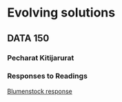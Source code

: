 # Evolving solutions

## DATA 150

### Pecharat Kitijarurat

### Responses to Readings
[Blumenstock response](https://pkitijarurat.github.io/workshop/blumenstock)

